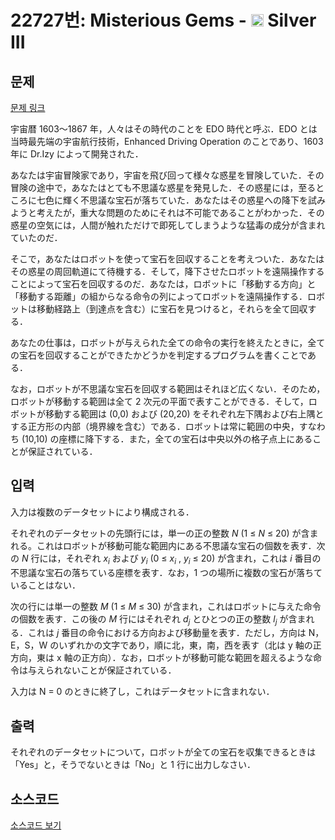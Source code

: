 # 22727번: Misterious Gems - <img src="https://static.solved.ac/tier_small/8.svg" style="height:20px" /> Silver III

<!-- performance -->

<!-- 문제 제출 후 깃허브에 푸시를 했을 때 제출한 코드의 성능이 입력될 공간입니다.-->

<!-- end -->

## 문제

[문제 링크](https://boj.kr/22727)


<p>宇宙暦 1603〜1867 年，人々はその時代のことを EDO 時代と呼ぶ．EDO とは当時最先端の宇宙航行技術，Enhanced Driving Operation のことであり、1603 年に Dr.Izy によって開発された．</p>

<p>あなたは宇宙冒険家であり，宇宙を飛び回って様々な惑星を冒険していた．その冒険の途中で，あなたはとても不思議な惑星を発見した．その惑星には，至るところに七色に輝く不思議な宝石が落ちていた．あなたはその惑星への降下を試みようと考えたが，重大な問題のためにそれは不可能であることがわかった．その惑星の空気には，人間が触れただけで即死してしまうような猛毒の成分が含まれていたのだ．</p>

<p>そこで，あなたはロボットを使って宝石を回収することを考えついた．あなたはその惑星の周回軌道にて待機する．そして，降下させたロボットを遠隔操作することによって宝石を回収するのだ．あなたは，ロボットに「移動する方向」と「移動する距離」の組からなる命令の列によってロボットを遠隔操作する．ロボットは移動経路上（到達点を含む）に宝石を見つけると，それらを全て回収する．</p>

<p>あなたの仕事は，ロボットが与えられた全ての命令の実行を終えたときに，全ての宝石を回収することができたかどうかを判定するプログラムを書くことである．</p>

<p>なお，ロボットが不思議な宝石を回収する範囲はそれほど広くない．そのため，ロボットが移動する範囲は全て 2 次元の平面で表すことができる．そして，ロボットが移動する範囲は (0,0) および (20,20) をそれぞれ左下隅および右上隅とする正方形の内部（境界線を含む）である．ロボットは常に範囲の中央，すなわち (10,10) の座標に降下する．また，全ての宝石は中央以外の格子点上にあることが保証されている．</p>



## 입력


<p>入力は複数のデータセットにより構成される．</p>

<p>それぞれのデータセットの先頭行には，単一の正の整数&nbsp;<i>N</i>&nbsp;(1 ≤&nbsp;<i>N</i>&nbsp;≤ 20) が含まれる。これはロボットが移動可能な範囲内にある不思議な宝石の個数を表す．次の&nbsp;<i>N</i>&nbsp;行には，それぞれ&nbsp;<i>x<sub>i</sub></i>&nbsp;および&nbsp;<i>y<sub>i</sub></i>&nbsp;(0 ≤&nbsp;<i>x<sub>i</sub></i>&nbsp;,&nbsp;<i>y<sub>i</sub></i>&nbsp;≤ 20) が含まれ，これは&nbsp;<i>i</i>&nbsp;番目の不思議な宝石の落ちている座標を表す．なお，1 つの場所に複数の宝石が落ちていることはない．</p>

<p>次の行には単一の整数&nbsp;<i>M</i>&nbsp;(1 ≤&nbsp;<i>M</i>&nbsp;≤ 30) が含まれ，これはロボットに与えた命令の個数を表す．この後の&nbsp;<i>M</i>&nbsp;行にはそれぞれ&nbsp;<i>d<sub>j</sub></i>&nbsp;とひとつの正の整数&nbsp;<i>l<sub>j</sub></i>&nbsp;が含まれる．これは&nbsp;<i>j</i>&nbsp;番目の命令における方向および移動量を表す．ただし，方向は N，E，S，W のいずれかの文字であり，順に北，東，南，西を表す（北は y 軸の正方向，東は x 軸の正方向）．なお，ロボットが移動可能な範囲を超えるような命令は与えられないことが保証されている．</p>

<p>入力は N = 0 のときに終了し，これはデータセットに含まれない．</p>



## 출력


<p>それぞれのデータセットについて，ロボットが全ての宝石を収集できるときは「Yes」と，そうでないときは「No」と 1 行に出力しなさい．</p>



## 소스코드

[소스코드 보기](Misterious%20Gems.cpp)